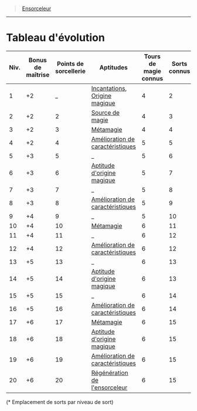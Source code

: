 ﻿---
!ClassEvolutionItem
Id: sorcerer_hd.md#tableau-dévolution
ParentLink: sorcerer_hd.md#ensorceleur
Name: Tableau d'évolution
ParentName: Ensorceleur
NameLevel: 1
Attributes: {}
AttributesDictionary: >+
  {}

---
> [Ensorceleur](hd_sorcerer.md)

---

# Tableau d'évolution

|Niv.|Bonus de maîtrise|Points de sorcellerie|Aptitudes|Tours de magie connus|Sorts connus|1|2|3|4|5|6|7|8|9|
|---|---|---|---|---|---|---|---|---|---|---|---|---|---|---|
|1|+2|_|[Incantations](hd_sorcerer_incantations.md), [Origine magique](hd_sorcerer_origine_magique.md)|4|2|2|-|-|-|-|-|-|-|-|
|2|+2|2|[Source de magie](hd_sorcerer_source_de_magie.md)|4|3|3|-|-|-|-|-|-|-|-|
|3|+2|3|[Métamagie](hd_sorcerer_metamagie.md)|4|4|4|2|-|-|-|-|-|-|-|
|4|+2|4|[Amélioration de caractéristiques](hd_sorcerer_amelioration_de_caracteristiques.md)|5|5|4|3|-|-|-|-|-|-|-|
|5|+3|5|_|5|6|4|3|2|-|-|-|-|-|-|
|6|+3|6|[Aptitude d'origine magique](hd_sorcerer_origine_magique.md)|5|7|4|3|3|-|-|-|-|-|-|
|7|+3|7|_|5|8|4|3|3|1|-|-|-|-|-|
|8|+3|8|[Amélioration de caractéristiques](hd_sorcerer_amelioration_de_caracteristiques.md)|5|9|4|3|3|2|-|-|-|-|-|
|9|+4|9|_|5|10|4|3|3|3|1|-|-|-|-|
|10|+4|10|[Métamagie](hd_sorcerer_metamagie.md)|6|11|4|3|3|3|2|-|-|-|-|
|11|+4|11|_|6|12|4|3|3|3|2|1|-|-|-|
|12|+4|12|[Amélioration de caractéristiques](hd_sorcerer_amelioration_de_caracteristiques.md)|6|12|4|3|3|3|2|1|-|-|-|
|13|+5|13|_|6|13|4|3|3|3|2|1|1|-|-|
|14|+5|14|[Aptitude d'origine magique](hd_sorcerer_origine_magique.md)|6|13|4|3|3|3|2|1|1|-|-|
|15|+5|15|_|6|14|4|3|3|3|2|1|1|1|-|
|16|+5|16|[Amélioration de caractéristiques](hd_sorcerer_amelioration_de_caracteristiques.md)|6|14|4|3|3|3|2|1|1|1|-|
|17|+6|17|[Métamagie](hd_sorcerer_metamagie.md)|6|15|4|3|3|3|2|1|1|1|1|
|18|+6|18|[Aptitude d'origine magique](hd_sorcerer_origine_magique.md)|6|15|4|3|3|3|3|1|1|1|1|
|19|+6|19|[Amélioration de caractéristiques](hd_sorcerer_amelioration_de_caracteristiques.md)|6|15|4|3|3|3|3|2|1|1|1|
|20|+6|20|[Régénération de l'ensorceleur](hd_sorcerer_regeneration_de_lensorceleur.md)|6|15|4|3|3|3|3|2|2|1|1|

(* Emplacement de sorts par niveau de sort)

